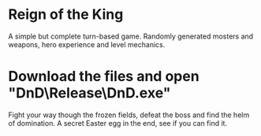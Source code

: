 # Reign of the King
A simple but complete turn-based game. Randomly generated mosters and weapons, hero experience and level mechanics.

# Download the files and open "DnD\Release\DnD.exe"
Fight your way though the frozen fields, defeat the boss and find the helm of domination. A secret Easter egg in the end, see if you can find it.
